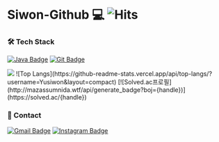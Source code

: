 # Siwon-Github 💻  ![Hits](https://hits.seeyoufarm.com/api/count/incr/badge.svg?url=https%3A%2F%2Fgithub.com%2FSuInWoo&count_bg=%23E3CC35&title_bg=%23DF5B5B&icon=&icon_color=%23E7E7E7&title=hits&edge_flat=false)

### 🛠 Tech Stack 

[![Java Badge](https://img.shields.io/badge/-Java-%23ff5545?style=flat-square&logo=Java&logoColor=white)](https://devdocs.programmers.co.kr/references/java/docs/api/index.html?overview-summary.html)
[![Git Badge](https://img.shields.io/badge/-Git-%23F05032?style=flat-square&logo=Git&logoColor=white)](https://git-scm.com/doc) 

<img src="https://github-readme-stats.vercel.app/api?username=Yusiwon&show_icons=true">
![Top Langs](https://github-readme-stats.vercel.app/api/top-langs/?username=Yusiwon&layout=compact)
[![Solved.ac프로필](http://mazassumnida.wtf/api/generate_badge?boj={handle})](https://solved.ac/{handle})

### 📱 Contact 
[![Gmail Badge](https://img.shields.io/badge/Gmail-d14836?style=flat-square&logo=Gmail&logoColor=white&link=mailto:danseryu@naver.com)](mailto:danseryu@naver.com) [![Instagram Badge](https://img.shields.io/badge/-Instagram-%23E4405F?style=flat-square&logo=Instagram&logoColor=white)](https://www.instagram.com/si_w._.n/)

<!--
**Yusiwon/Yusiwon** is a ✨ _special_ ✨ repository because its `README.md` (this file) appears on your GitHub profile.

Here are some ideas to get you started:

- 🔭 I’m currently working on ...
- 🌱 I’m currently learning ...
- 👯 I’m looking to collaborate on ...
- 🤔 I’m looking for help with ...
- 💬 Ask me about ...
- 📫 How to reach me: ...
- 😄 Pronouns: ...
- ⚡ Fun fact: ...
-->
